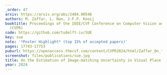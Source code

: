 ```yaml
---
_order: 47
arxiv: https://arxiv.org/abs/2404.00546
authors: M. Zaffar, L. Nan, J.F.P. Kooij
booktitle: Proceedings of the IEEE/CVF Conference on Computer Vision and Pattern Recognition
  (CVPR)
code: https://github.com/tudelft-iv/SUE
key: sue
note: '*Poster Highlight* (top 15% of accepted papers)'
pages: 17743-17753
puburl: https://openaccess.thecvf.com/content/CVPR2024/html/Zaffar_On_the_Estimation_of_Image-matching_Uncertainty_in_Visual_Place_Recognition_CVPR_2024_paper.html
screenshot: files/publications/sue.jpg
title: On the Estimation of Image-matching Uncertainty in Visual Place Recognition
year: 2024
---
```


